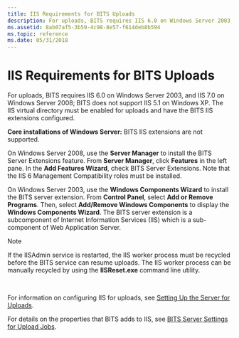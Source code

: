 ```yaml
---
title: IIS Requirements for BITS Uploads
description: For uploads, BITS requires IIS 6.0 on Windows Server 2003, and IIS 7.0 on Windows Server 2008; BITS does not support IIS 5.1 on Windows XP.
ms.assetid: 8ab07af5-3b59-4c98-8e57-f614deb8b594
ms.topic: reference
ms.date: 05/31/2018
---
```


# IIS Requirements for BITS Uploads

For uploads, BITS requires IIS 6.0 on Windows Server 2003, and IIS 7.0 on Windows Server 2008; BITS does not support IIS 5.1 on Windows XP. The IIS virtual directory must be enabled for uploads and have the BITS IIS extensions configured.

**Core installations of Windows Server:** BITS IIS extensions are not supported.

On Windows Server 2008, use the **Server Manager** to install the BITS Server Extensions feature. From **Server Manager**, click **Features** in the left pane. In the **Add Features Wizard**, check BITS Server Extensions. Note that the IIS 6 Management Compatibility roles must be installed.

On Windows Server 2003, use the **Windows Components Wizard** to install the BITS server extension. From **Control Panel**, select **Add or Remove Programs**. Then, select **Add/Remove Windows Components** to display the **Windows Components Wizard**. The BITS server extension is a subcomponent of Internet Information Services (IIS) which is a sub-component of Web Application Server.

> [!Note]  
> If the IISAdmin service is restarted, the IIS worker process must be recycled before the BITS service can resume uploads. The IIS worker process can be manually recycled by using the **IISReset.exe** command line utility.

 

For information on configuring IIS for uploads, see [Setting Up the Server for Uploads](setting-up-the-server-for-uploads.md).

For details on the properties that BITS adds to IIS, see [BITS Server Settings for Upload Jobs](bits-server-settings-for-upload-jobs.md).

 

 




